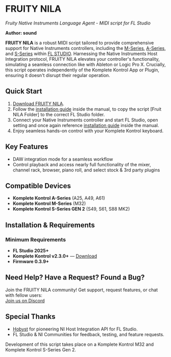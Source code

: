# FRUITY NILA
*Fruity Native Instruments Language Agent - MIDI script for FL Studio*

**Author: sound**

**FRUITY NILA** is a robust MIDI script tailored to provide comprehensive support for Native Instruments controllers, including the [M-Series](https://www.native-instruments.com/en/products/komplete/keyboards/komplete-kontrol-m32/), [A-Series](https://www.native-instruments.com/en/products/komplete/keyboards/komplete-kontrol-a25-a49-a61), and [S-Series](https://www.native-instruments.com/en/products/komplete/keyboards/komplete-kontrol-s88/) within [FL STUDIO](https://www.image-line.com/). Harnessing the Native Instruments Host Integration protocol, FRUITY NILA elevates your controller's functionality, simulating a seamless connection like with Ableton or Logic Pro X. Crucially, this script operates independently of the Komplete Kontrol App or Plugin, ensuring it doesn't disrupt their regular operation.


## Quick Start

1. [Download FRUITY NILA](https://github.com/soundwrightpro/FRUITY-NILA/releases/tag/v.2025.0.3).
2. Follow the [installation guide](./Fruity%20NILA%20User%20Manual%20v2025.0.4.pdf) inside the manual, to copy the script [Fruit NILA Folder] to the correct FL Studio folder.
3. Connect your Native Instruments controller and start FL Studio, open setting and once again reference [installation guide](./Fruity%20NILA%20User%20Manual%20v2025.0.4.pdf) inside the manual.
4. Enjoy seamless hands-on control with your Komplete Kontrol keyboard.

## Key Features

- DAW integration mode for a seamless workflow
- Control playback and access nearly full functionality of the mixer, channel rack, browser, piano roll, and select stock & 3rd party plugins

## Compatible Devices

- **Komplete Kontrol A-Series** (A25, A49, A61)  
- **Komplete Kontrol M-Series** (M32)  
- **Komplete Kontrol S-Series GEN 2** (S49, S61, S88 MK2)  

## Installation & Requirements  

### Minimum Requirements  
- **FL Studio 2025+**  
- **Komplete Kontrol v2.3.0+** — [Download](https://www.native-instruments.com/en/products/komplete/bundles/komplete-kontrol/)  
- **Firmware 0.3.9+**  


## Need Help? Have a Request? Found a Bug?  

Join the FRUITY NILA community! Get support, request features, or chat with fellow users:  
[Join us on Discord](https://discord.gg/GeTTWBV)  

## Special Thanks  

- [Hobyst](https://github.com/hobyst) for pioneering NI Host Integration API for FL Studio.  
- FL Studio & NI Communities for feedback, testing, and feature requests.  

Development of this script takes place on a Komplete Kontrol M32 and Komplete Kontrol S-Series Gen 2.  
